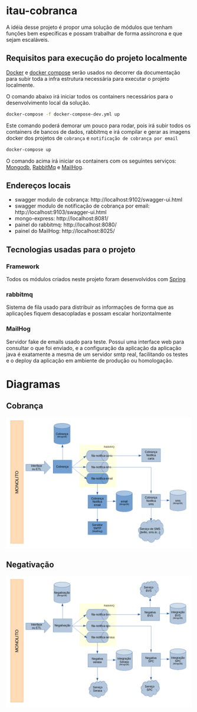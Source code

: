# itau-cobranca

A idéia desse projeto é propor uma solução de módulos que tenham funções bem específicas e possam trabalhar de forma assíncrona e que sejam escaláveis.


## Requisitos para execução do projeto localmente

[Docker] e [docker compose] serão usados no decorrer da documentação para subir toda a infra estrutura necessária para executar o projeto localmente.

O comando abaixo irá iniciar todos os containers necessários para o desenvolvimento local da solução.

```bash
docker-compose -f docker-compose-dev.yml up
```

Este comando poderá demorar um pouco para rodar, pois irá subir todos os containers de bancos de dados, rabbitmq e irá compilar e gerar as imagens docker dos projetos de `cobrança` e `notificação de cobrança por email`

```bash
docker-compose up
```

O comando acima irá iniciar os containers com os seguintes serviços: [Mongodb], [RabbitMq] e [MailHog].


## Endereços locais

* swagger modulo de cobrança: http://localhost:9102/swagger-ui.html
* swagger modulo de notificação de cobrança por email: http://localhost:9103/swagger-ui.html
* mongo-express: http://localhost:8081/
* painel do rabbitmq: http://localhost:8080/
* painel do MailHog: http://localhost:8025/

## Tecnologias usadas para o projeto

### Framework

Todos os módulos criados neste projeto foram desenvolvidos com [Spring]

### rabbitmq

Sistema de fila usado para distribuir as informações de forma que as aplicações fiquem desacopladas e possam escalar horizontalmente

### MailHog

Servidor fake de emails usado para teste.
Possui uma interface web para consultar o que foi enviado, e a configuração da aplicação da aplicação java é exatamente a mesma de um servidor smtp real, facilitando os testes e o deploy da aplicação em ambiente de produção ou homologação.

# Diagramas

## Cobrança

![image info](./doc/desenho-modulos-cobranca.png)

## Negativação

![image info](./doc/desenho-modulos-negativacao.png)


[Spring]: https://spring.io/
[Docker]: https://docs.docker.com/get-docker/
[docker compose]: https://docs.docker.com/compose/install/
[Mongodb]: https://www.mongodb.com/pt-br
[RabbitMq]: https://www.rabbitmq.com/
[MailHog]: https://github.com/mailhog/MailHog
